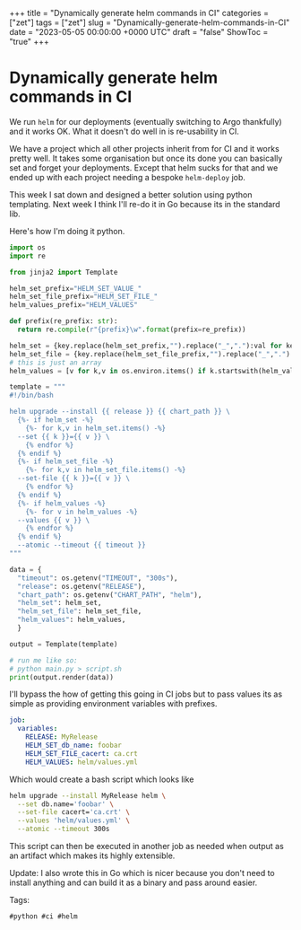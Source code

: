 +++
title = "Dynamically generate helm commands in CI"
categories = ["zet"]
tags = ["zet"]
slug = "Dynamically-generate-helm-commands-in-CI"
date = "2023-05-05 00:00:00 +0000 UTC"
draft = "false"
ShowToc = "true"
+++

# Dynamically generate helm commands in CI

We run `helm` for our deployments (eventually switching to Argo thankfully)
and it works OK. What it doesn't do well in is re-usability in CI.

We have a project which all other projects inherit from for CI and it works
pretty well. It takes some organisation but once its done you can basically
set and forget your deployments. Except that helm sucks for that and 
we ended up with each project needing a bespoke `helm-deploy` job.

This week I sat down and designed a better solution using python templating.
Next week I think I'll re-do it in Go because its in the standard lib.

Here's how I'm doing it python.

```python
import os
import re

from jinja2 import Template

helm_set_prefix="HELM_SET_VALUE_"
helm_set_file_prefix="HELM_SET_FILE_"
helm_values_prefix="HELM_VALUES"

def prefix(re_prefix: str):
  return re.compile(r"{prefix}\w".format(prefix=re_prefix))

helm_set = {key.replace(helm_set_prefix,"").replace("_","."):val for key, val in os.environ.items() if prefix(helm_set_prefix).match(key)}
helm_set_file = {key.replace(helm_set_file_prefix,"").replace("_","."):val for key, val in os.environ.items() if prefix(helm_set_file_prefix).match(key)}
# this is just an array
helm_values = [v for k,v in os.environ.items() if k.startswith(helm_values_prefix)]

template = """
#!/bin/bash 

helm upgrade --install {{ release }} {{ chart_path }} \
  {%- if helm_set -%}
    {%- for k,v in helm_set.items() -%}
  --set {{ k }}={{ v }} \
    {% endfor %}
  {% endif %}
  {%- if helm_set_file -%}
    {%- for k,v in helm_set_file.items() -%}
  --set-file {{ k }}={{ v }} \
    {% endfor %}
  {% endif %}
  {%- if helm_values -%}
    {%- for v in helm_values -%}
  --values {{ v }} \
    {% endfor %}
  {% endif %}
  --atomic --timeout {{ timeout }}
"""

data = {
  "timeout": os.getenv("TIMEOUT", "300s"),
  "release": os.getenv("RELEASE"),
  "chart_path": os.getenv("CHART_PATH", "helm"),
  "helm_set": helm_set,
  "helm_set_file": helm_set_file,
  "helm_values": helm_values,
  }

output = Template(template)

# run me like so:
# python main.py > script.sh
print(output.render(data))

```

I'll bypass the how of getting this going in CI jobs but to pass values
its as simple as providing environment variables with prefixes.

```yaml
job:
  variables:
    RELEASE: MyRelease
    HELM_SET_db_name: foobar
    HELM_SET_FILE_cacert: ca.crt
    HELM_VALUES: helm/values.yml
```

Which would create a bash script which looks like

```bash
helm upgrade --install MyRelease helm \
  --set db.name='foobar' \
  --set-file cacert='ca.crt' \
  --values 'helm/values.yml' \
  --atomic --timeout 300s
```

This script can then be executed in another job as needed when output
as an artifact which makes its highly extensible.

Update: I also wrote this in Go which is nicer because you don't need
to install anything and can build it as a binary and pass around easier.

Tags:

    #python #ci #helm
